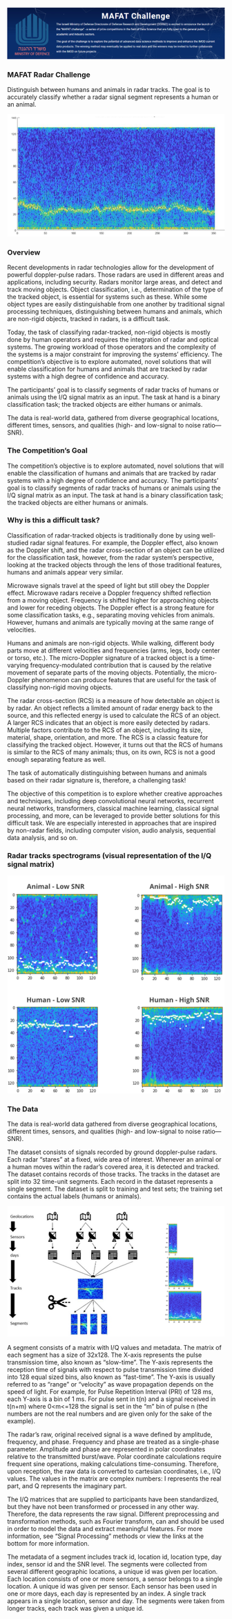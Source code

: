 

![](images/challenge.jpg)

### MAFAT Radar Challenge 

Distinguish between humans and animals in radar tracks. 
The goal is to accurately classify whether a radar signal segment represents a human or an animal.

![](images/sonar_spectogram.png)

### Overview
Recent developments in radar technologies allow for the development of powerful doppler-pulse radars. Those radars are used in different areas and applications, including security. Radars monitor large areas, and detect and track moving objects. Object classification, i.e., determination of the type of the tracked object, is essential for systems such as these. While some object types are easily distinguishable from one another by traditional signal processing techniques, distinguishing between humans and animals, which are non-rigid objects, tracked in radars, is a difficult task.

Today, the task of classifying radar-tracked, non-rigid objects is mostly done by human operators and requires the integration of radar and optical systems. The growing workload of those operators and the complexity of the systems is a major constraint for improving the systems’ efficiency. The competition’s objective is to explore automated, novel solutions that will enable classification for humans and animals that are tracked by radar systems with a high degree of confidence and accuracy.

The participants’ goal is to classify segments of radar tracks of humans or animals using the I/Q signal matrix as an input. The task at hand is a binary classification task; the tracked objects are either humans or animals.

The data is real-world data, gathered from diverse geographical locations, different times, sensors, and qualities (high- and low-signal to noise ratio—SNR).

### The Competition’s Goal
The competition’s objective is to explore automated, novel solutions that will enable the classification of humans and animals that are tracked by radar systems with a high degree of confidence and accuracy. The participants’ goal is to classify segments of radar tracks of humans or animals using the I/Q signal matrix as an input. The task at hand is a binary classification task; the tracked objects are either humans or animals.

### Why is this a difficult task?
Classification of radar-tracked objects is traditionally done by using well-studied radar signal features. For example, the Doppler effect, also known as the Doppler shift, and the radar cross-section of an object can be utilized for the classification task, however, from the radar system’s perspective, looking at the tracked objects through the lens of those traditional features, humans and animals appear very similar.

Microwave signals travel at the speed of light but still obey the Doppler effect. Microwave radars receive a Doppler frequency shifted reflection from a moving object. Frequency is shifted higher for approaching objects and lower for receding objects. The Doppler effect is a strong feature for some classification tasks, e.g., separating moving vehicles from animals. However, humans and animals are typically moving at the same range of velocities.

Humans and animals are non-rigid objects. While walking, different body parts move at different velocities and frequencies (arms, legs, body center or torso, etc.). The micro-Doppler signature of a tracked object is a time-varying frequency-modulated contribution that is caused by the relative movement of separate parts of the moving objects. Potentially, the micro-Doppler phenomenon can produce features that are useful for the task of classifying non-rigid moving objects.

The radar cross-section (RCS) is a measure of how detectable an object is by radar. An object reflects a limited amount of radar energy back to the source, and this reflected energy is used to calculate the RCS of an object. A larger RCS indicates that an object is more easily detected by radars. Multiple factors contribute to the RCS of an object, including its size, material, shape, orientation, and more. The RCS is a classic feature for classifying the tracked object. However, it turns out that the RCS of humans is similar to the RCS of many animals; thus, on its own, RCS is not a good enough separating feature as well.

The task of automatically distinguishing between humans and animals based on their radar signature is, therefore, a challenging task!

The objective of this competition is to explore whether creative approaches and techniques, including deep convolutional neural networks, recurrent neural networks, transformers, classical machine learning, classical signal processing, and more, can be leveraged to provide better solutions for this difficult task. We are especially interested in approaches that are inspired by non-radar fields, including computer vision, audio analysis, sequential data analysis, and so on.
 
### Radar tracks spectrograms (visual representation of the I/Q signal matrix)

![](images/Spectrograms.png)


### The Data
The data is real-world data gathered from diverse geographical locations, different times, sensors, and qualities (high- and low-signal to noise ratio—SNR).

The dataset consists of signals recorded by ground doppler-pulse radars. Each radar “stares” at a fixed, wide area of interest. Whenever an animal or a human moves within the radar’s covered area, it is detected and tracked. The dataset contains records of those tracks. The tracks in the dataset are split into 32 time-unit segments. Each record in the dataset represents a single segment. The dataset is split to training and test sets; the training set contains the actual labels (humans or animals). 

![](images/challenge2.png)

A segment consists of a matrix with I/Q values and metadata. The matrix of each segment has a size of 32x128. The X-axis represents the pulse transmission time, also known as “slow-time”. The Y-axis represents the reception time of signals with respect to pulse transmission time divided into 128 equal sized bins, also known as “fast-time”. The Y-axis is usually referred to as “range” or “velocity” as wave propagation depends on the speed of light. For example, for Pulse Repetition Interval (PRI) of 128 ms, each Y-axis is a bin of 1 ms. For pulse sent in t(n) and a signal received in t(n+m) where 0<m<=128 the signal is set in the “m” bin of pulse n (the numbers are not the real numbers and are given only for the sake of the example).

The radar’s raw, original received signal is a wave defined by amplitude, frequency, and phase. Frequency and phase are treated as a single-phase parameter. Amplitude and phase are represented in polar coordinates relative to the transmitted burst/wave. Polar coordinate calculations require frequent sine operations, making calculations time-consuming. Therefore, upon reception, the raw data is converted to cartesian coordinates, i.e., I/Q values. The values in the matrix are complex numbers: I represents the real part, and Q represents the imaginary part.

The I/Q matrices that are supplied to participants have been standardized, but they have not been transformed or processed in any other way. Therefore, the data represents the raw signal. Different preprocessing and transformation methods, such as Fourier transform, can and should be used in order to model the data and extract meaningful features. For more information, see “Signal Processing” methods or view the links at the bottom for more information.

The metadata of a segment includes track id, location id, location type, day index, sensor id and the SNR level. The segments were collected from several different geographic locations, a unique id was given per location. Each location consists of one or more sensors, a sensor belongs to a single location. A unique id was given per sensor. Each sensor has been used in one or more days, each day is represented by an index. A single track appears in a single location, sensor and day. The segments were taken from longer tracks, each track was given a unique id.

